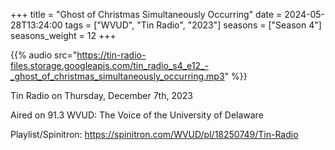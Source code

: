 +++
title = "Ghost of Christmas Simultaneously Occurring"
date = 2024-05-28T13:24:00
tags = ["WVUD", "Tin Radio", "2023"]
seasons = ["Season 4"]
seasons_weight = 12
+++

{{% audio src="https://tin-radio-files.storage.googleapis.com/tin_radio_s4_e12_-_ghost_of_christmas_simultaneously_occurring.mp3" %}}

Tin Radio on Thursday, December 7th, 2023

Aired on 91.3 WVUD: The Voice of the University of Delaware

Playlist/Spinitron: https://spinitron.com/WVUD/pl/18250749/Tin-Radio

